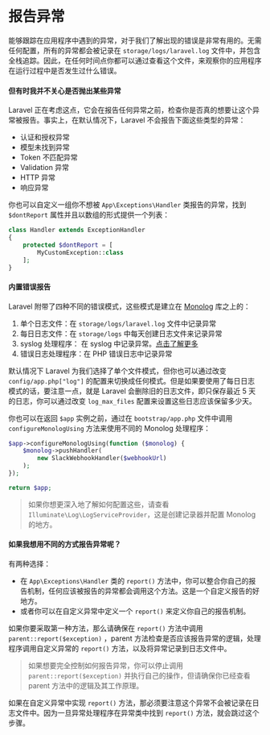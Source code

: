 # 报告异常

能够跟踪在应用程序中遇到的异常，对于我们了解出现的错误是非常有用的。无需任何配置，所有的异常都会被记录在 `storage/logs/laravel.log` 文件中，并包含全栈追踪。因此，在任何时间点你都可以通过查看这个文件，来观察你的应用程序在运行过程中是否发生过什么错误。

#### 但有时我并不关心是否抛出某些异常

Laravel 正在考虑这点，它会在报告任何异常之前，检查你是否真的想要让这个异常被报告。事实上，在默认情况下，Laravel 不会报告下面这些类型的异常：

* 认证和授权异常
* 模型未找到异常
* Token 不匹配异常
* Validation 异常
* HTTP 异常
* 响应异常

你也可以自定义一组你不想被 `App\Exceptions\Handler` 类报告的异常，找到 `$dontReport` 属性并且以数组的形式提供一个列表：

```php
class Handler extends ExceptionHandler
{
    protected $dontReport = [
        MyCustomException::class
    ];
}
```

#### 内置错误报告

Laravel 附带了四种不同的错误模式，这些模式是建立在 [Monolog](https://github.com/Seldaek/monolog) 库之上的：

1. 单个日志文件：在 `storage/logs/laravel.log` 文件中记录异常
2. 每日日志文件：在 `storage/logs` 中每天创建日志文件来记录异常
3. syslog 处理程序： 在 syslog 中记录异常。[点击了解更多](https://community.rapid7.com/community/insightops/blog/2017/05/23/what-is-syslog)
4. 错误日志处理程序：在 PHP 错误日志中记录异常

默认情况下 Laravel 为我们选择了单个文件模式，但你也可以通过改变 `config/app.php["log"]` 的配置来切换成任何模式。但是如果要使用了每日日志模式的话，要注意一点，就是 Laravel 会删除旧的日志文件，即只保存最近 5 天的日志，你可以通过改变 `log_max_files` 配置来设置这些日志应该保留多少天。

你也可以在返回 `$app` 实例之前，通过在 `bootstrap/app.php` 文件中调用 `configureMonologUsing` 方法来使用不同的 Monolog 处理程序：

```php
$app->configureMonologUsing(function ($monolog) {
    $monolog->pushHandler(
        new SlackWebhookHandler($webhookUrl)
    );
});

return $app;
```

>如果你想更深入地了解如何配置这些，请查看 `Illuminate\Log\LogServiceProvider`，这是创建记录器并配置 Monolog 的地方。

#### 如果我想用不同的方式报告异常呢？

有两种选择：

- 在 `App\Exceptions\Handler` 类的 `report()` 方法中，你可以整合你自己的报告机制，任何应该被报告的异常都会调用这个方法。这是一个自定义报告的好地方。
- 或者你可以在自定义异常中定义一个 `report()` 来定义你自己的报告机制。

如果你要采取第一种方法，那么请确保在 `report()` 方法中调用 `parent::report($exception)` ，parent 方法检查是否应该报告异常的逻辑，处理程序调用自定义异常的 `report()` 方法，以及将异常记录到日志文件中。

> 如果想要完全控制如何报告异常，你可以停止调用 `parent::report($exception)` 并执行自己的操作，但请确保你已经查看 parent 方法中的逻辑及其工作原理。

如果在自定义异常中实现 `report()` 方法，那必须要注意这个异常不会被记录在日志文件中。因为一旦异常处理程序在异常类中找到 `report()` 方法，就会跳过这个步骤。
